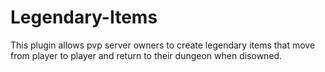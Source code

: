 # Legendary-Items
This plugin allows pvp server owners to create legendary items that move from player to player and return to their dungeon when disowned.
